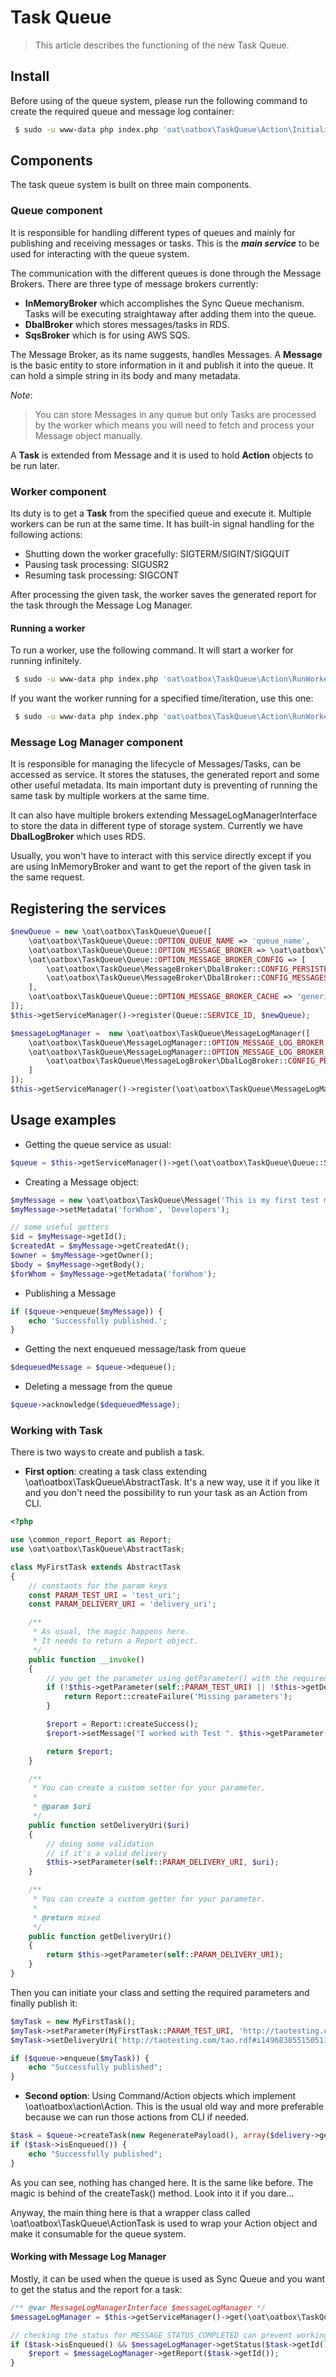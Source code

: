 # Task Queue

> This article describes the functioning of the new Task Queue.

## Install

Before using of the queue system, please run the following command to create the required queue and message log container:
```bash
 $ sudo -u www-data php index.php 'oat\oatbox\TaskQueue\Action\InitializeQueue'
```

## Components

The task queue system is built on three main components.

### Queue component

It is responsible for handling different types of queues and mainly for publishing and receiving messages or tasks.
This is the _**main service**_ to be used for interacting with the queue system.

The communication with the different queues is done through the Message Brokers. There are three type of message brokers currently:
- **InMemoryBroker** which accomplishes the Sync Queue mechanism. Tasks will be executing straightaway after adding them into the queue.
- **DbalBroker** which stores messages/tasks in RDS.
- **SqsBroker** which is for using AWS SQS.

The Message Broker, as its name suggests, handles Messages. 
A **Message** is the basic entity to store information in it and publish it into the queue.
It can hold a simple string in its body and many metadata.


_Note_: 
> You can store Messages in any queue but only Tasks are processed by the worker which means you will need to fetch and process your Message object manually.


A **Task** is extended from Message and it is used to hold **Action** objects to be run later.

### Worker component

Its duty is to get a **Task** from the specified queue and execute it. Multiple workers can be run at the same time.
It has built-in signal handling for the following actions:
 - Shutting down the worker gracefully: SIGTERM/SIGINT/SIGQUIT
 - Pausing task processing: SIGUSR2
 - Resuming task processing: SIGCONT
 
After processing the given task, the worker saves the generated report for the task through the Message Log Manager.

#### Running a worker

To run a worker, use the following command. It will start a worker for running infinitely.

```bash
 $ sudo -u www-data php index.php 'oat\oatbox\TaskQueue\Action\RunWorker'
```

If you want the worker running for a specified time/iteration, use this one:

```bash
 $ sudo -u www-data php index.php 'oat\oatbox\TaskQueue\Action\RunWorker' 10
```

### Message Log Manager component
It is responsible for managing the lifecycle of Messages/Tasks, can be accessed as service. It stores the statuses, the generated report and some other useful metadata. 
Its main important duty is preventing of running the same task by multiple workers at the same time. 

It can also have multiple brokers extending MessageLogManagerInterface to store the data in different type of storage system. 
Currently we have **DbalLogBroker** which uses RDS.

Usually, you won't have to interact with this service directly except if you are using InMemoryBroker and want to get the report of the given task in the same request.

## Registering the services

```php
$newQueue = new \oat\oatbox\TaskQueue\Queue([
    \oat\oatbox\TaskQueue\Queue::OPTION_QUEUE_NAME => 'queue_name',
    \oat\oatbox\TaskQueue\Queue::OPTION_MESSAGE_BROKER => \oat\oatbox\TaskQueue\MessageBroker\DbalBroker::class,
    \oat\oatbox\TaskQueue\Queue::OPTION_MESSAGE_BROKER_CONFIG => [
        \oat\oatbox\TaskQueue\MessageBroker\DbalBroker::CONFIG_PERSISTENCE => 'default',
        \oat\oatbox\TaskQueue\MessageBroker\DbalBroker::CONFIG_MESSAGES_TO_RECEIVE => '5'
    ],
    \oat\oatbox\TaskQueue\Queue::OPTION_MESSAGE_BROKER_CACHE => 'generis/cache'
]);
$this->getServiceManager()->register(Queue::SERVICE_ID, $newQueue);

$messageLogManager =  new \oat\oatbox\TaskQueue\MessageLogManager([
    \oat\oatbox\TaskQueue\MessageLogManager::OPTION_MESSAGE_LOG_BROKER => \oat\oatbox\TaskQueue\MessageLogBroker\DbalLogBroker::class,
    \oat\oatbox\TaskQueue\MessageLogManager::OPTION_MESSAGE_LOG_BROKER_CONFIG => [
        \oat\oatbox\TaskQueue\MessageLogBroker\DbalLogBroker::CONFIG_PERSISTENCE => 'default'
    ]
]);
$this->getServiceManager()->register(\oat\oatbox\TaskQueue\MessageLogManager::SERVICE_ID, $messageLogManager);
```

## Usage examples

- Getting the queue service as usual:

```php
$queue = $this->getServiceManager()->get(\oat\oatbox\TaskQueue\Queue::SERVICE_ID);
```

- Creating a Message object:

```php
$myMessage = new \oat\oatbox\TaskQueue\Message('This is my first test message');
$myMessage->setMetadata('forWhom', 'Developers');

// some useful getters
$id = $myMessage->getId();
$createdAt = $myMessage->getCreatedAt();
$owner = $myMessage->getOwner();
$body = $myMessage->getBody();
$forWhom = $myMessage->getMetadata('forWhom');
```

- Publishing a Message
```php
if ($queue->enqueue($myMessage)) {
    echo 'Successfully published.';
}
```

- Getting the next enqueued message/task from queue
```php
$dequeuedMessage = $queue->dequeue();
```

- Deleting a message from the queue
```php
$queue->acknowledge($dequeuedMessage);
```

### Working with Task

There is two ways to create and publish a task.

- **First option**: creating a task class extending \oat\oatbox\TaskQueue\AbstractTask. It's a new way, use it if you like it and you don't need the possibility to run your task as an Action from CLI.
```php
<?php

use \common_report_Report as Report;
use \oat\oatbox\TaskQueue\AbstractTask;

class MyFirstTask extends AbstractTask
{
    // constants for the param keys
    const PARAM_TEST_URI = 'test_uri';
    const PARAM_DELIVERY_URI = 'delivery_uri';

    /**
     * As usual, the magic happens here.
     * It needs to return a Report object. 
     */
    public function __invoke()
    {
        // you get the parameter using getParameter() with the required key
        if (!$this->getParameter(self::PARAM_TEST_URI) || !$this->getDeliveryUri()) {
            return Report::createFailure('Missing parameters');
        }

        $report = Report::createSuccess();
        $report->setMessage("I worked with Test ". $this->getParameter(self::PARAM_TEST_URI) ." and Delivery ". $this->getDeliveryUri());

        return $report;
    }

    /**
     * You can create a custom setter for your parameter.
     *
     * @param $uri
     */
    public function setDeliveryUri($uri)
    {
        // doing some validation
        // if it's a valid delivery
        $this->setParameter(self::PARAM_DELIVERY_URI, $uri);
    }

    /**
     * You can create a custom getter for your parameter.
     *
     * @return mixed
     */
    public function getDeliveryUri()
    {
        return $this->getParameter(self::PARAM_DELIVERY_URI);
    }
}
```

Then you can initiate your class and setting the required parameters and finally publish it:
```php
$myTask = new MyFirstTask();
$myTask->setParameter(MyFirstTask::PARAM_TEST_URI, 'http://taotesting.com/tao.rdf#i1496838551505670');
$myTask->setDeliveryUri('http://taotesting.com/tao.rdf#i1496838551505110');

if ($queue->enqueue($myTask)) {
    echo "Successfully published";
}
```

- **Second option**: Using Command/Action objects which implement \oat\oatbox\action\Action. This is the usual old way and more preferable because we can run those actions from CLI if needed.

```php
$task = $queue->createTask(new RegeneratePayload(), array($delivery->getUri()));
if ($task->isEnqueued()) {
    echo "Successfully published";
}
```

As you can see, nothing has changed here. It is the same like before. The magic is behind of the createTask() method. Look into it if you dare...

Anyway, the main thing here is that a wrapper class called \oat\oatbox\TaskQueue\ActionTask is used to wrap your Action object and make it consumable for the queue system.

#### Working with Message Log Manager

Mostly, it can be used when the queue is used as Sync Queue and you want to get the status and the report for a task:

```php
/** @var MessageLogManagerInterface $messageLogManager */
$messageLogManager = $this->getServiceManager()->get(\oat\oatbox\TaskQueue\MessageLogManager::SERVICE_ID);

// checking the status for MESSAGE_STATUS_COMPLETED can prevent working with a null report if InMemoryBroker not used anymore.
if ($task->isEnqueued() && $messageLogManager->getStatus($task->getId()) == MessageLogManagerInterface::MESSAGE_STATUS_COMPLETED) {
    $report = $messageLogManager->getReport($task->getId());
}
```

